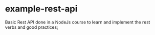 # example-rest-api

Basic Rest API done in a NodeJs course to learn and implement the rest verbs and good practices;
